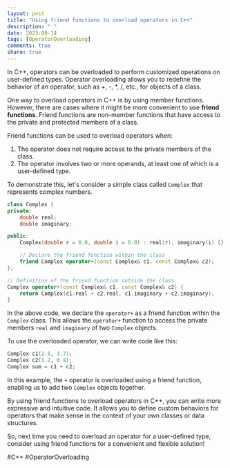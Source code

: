 ```yaml
---
layout: post
title: "Using friend functions to overload operators in C++"
description: " "
date: 2023-09-14
tags: [OperatorOverloading]
comments: true
share: true
---
```


In C++, operators can be overloaded to perform customized operations on user-defined types. Operator overloading allows you to redefine the behavior of an operator, such as +, -, *, /, etc., for objects of a class.

One way to overload operators in C++ is by using member functions. However, there are cases where it might be more convenient to use **friend functions**. Friend functions are non-member functions that have access to the private and protected members of a class. 

Friend functions can be used to overload operators when:

1. The operator does not require access to the private members of the class.
2. The operator involves two or more operands, at least one of which is a user-defined type.

To demonstrate this, let's consider a simple class called `Complex` that represents complex numbers.

```cpp
class Complex {
private:
    double real;
    double imaginary;

public:
    Complex(double r = 0.0, double i = 0.0) : real(r), imaginary(i) {}

    // Declare the friend function within the class
    friend Complex operator+(const Complex& c1, const Complex& c2);
};

// Definition of the friend function outside the class
Complex operator+(const Complex& c1, const Complex& c2) {
    return Complex(c1.real + c2.real, c1.imaginary + c2.imaginary);
}
```

In the above code, we declare the `operator+` as a friend function within the `Complex` class. This allows the `operator+` function to access the private members `real` and `imaginary` of two `Complex` objects.

To use the overloaded operator, we can write code like this:

```cpp
Complex c1(2.5, 3.7);
Complex c2(1.2, 0.8);
Complex sum = c1 + c2;
```

In this example, the `+` operator is overloaded using a friend function, enabling us to add two `Complex` objects together.

By using friend functions to overload operators in C++, you can write more expressive and intuitive code. It allows you to define custom behaviors for operators that make sense in the context of your own classes or data structures.

So, next time you need to overload an operator for a user-defined type, consider using friend functions for a convenient and flexible solution!

#C++ #OperatorOverloading